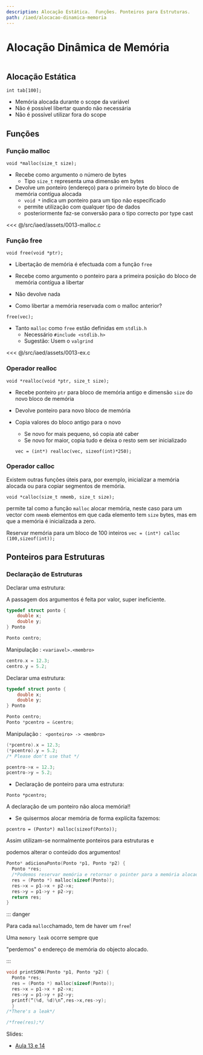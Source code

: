 ```yaml
---
description: Alocação Estática.  Funções. Ponteiros para Estruturas.
path: /iaed/alocacao-dinamica-memoria
---
```


# Alocação Dinâmica de Memória

```toc

```

## Alocação Estática

`int tab[100];`

- Memória alocada durante o scope da variável
- Não é possível libertar quando não necessária
- Não é possivel utilizar fora do scope

## Funções

### Função malloc

`void *malloc(size_t size);`

- Recebe como argumento o número de bytes
  - Tipo `size_t` representa uma dimensão em bytes
- Devolve um ponteiro (endereço) para o primeiro byte do
  bloco de memória contígua alocada
  - `void *` indica um ponteiro para um tipo não especificado
  - permite utilização com qualquer tipo de dados
  - posteriormente faz-se conversão para o tipo correcto por type cast

<<< @/src/iaed/assets/0013-malloc.c

### Função free

`void free(void *ptr);`

- Libertação de memória é efectuada com a função `free`

- Recebe como argumento o ponteiro para a primeira
  posição do bloco de memória contígua a libertar

- Não devolve nada
- Como libertar a memória reservada com o malloc anterior?

`free(vec);`

- Tanto `malloc` como `free` estão definidas em `stdlib.h`
  - Necessário `#include <stdlib.h>`
  - Sugestão: Usem o `valgrind`

<<< @/src/iaed/assets/0013-ex.c

### Operador realloc

`void *realloc(void *ptr, size_t size);`

- Recebe ponteiro `ptr` para bloco de memória antigo e
  dimensão `size` do novo bloco de memória
- Devolve ponteiro para novo bloco de memória
- Copia valores do bloco antigo para o novo

  - Se novo for mais pequeno, só copia até caber
  - Se novo for maior, copia tudo e deixa o resto sem ser inicializado

  `vec = (int*) realloc(vec, sizeof(int)*250);`

### Operador calloc

Existem outras funções úteis para, por exemplo, inicializar a
memória alocada ou para copiar segmentos de memória.

`void *calloc(size_t nmemb, size_t size);`

permite tal como a função `malloc` alocar memória, neste caso
para um vector com `nmemb` elementos em que cada elemento
tem `size` bytes, mas em que a memória é inicializada a zero.

Reservar memória para um bloco de 100 inteiros
`vec = (int*) calloc (100,sizeof(int));`

## Ponteiros para Estruturas

### Declaração de Estruturas

Declarar uma estrutura:

A passagem dos argumentos é feita por valor, super ineficiente.

```c
typedef struct ponto {
    double x;
    double y;
} Ponto

Ponto centro;
```

Manipulação : `<variavel>.<membro>`

```c
centro.x = 12.3;
centro.y = 5.2;
```

Declarar uma estrutura:

```c
typedef struct ponto {
    double x;
    double y;
} Ponto

Ponto centro;
Ponto *pcentro = &centro;
```

Manipulação : ` <ponteiro> -> <membro>`

```c
(*pcentro).x = 12.3;
(*pcentro).y = 5.2;
/* Please don't use that */

pcentro->x = 12.3;
pcentro->y = 5.2;
```

- Declaração de ponteiro para uma estrutura:

`Ponto *pcentro;`

A declaração de um ponteiro não aloca memória!!

- Se quisermos alocar memória de forma explícita fazemos:

`pcentro = (Ponto*) malloc(sizeof(Ponto));`

Assim utilizam-se normalmente ponteiros para estruturas e

podemos alterar o conteúdo dos argumentos!

```c
Ponto* adicionaPonto(Ponto *p1, Ponto *p2) {
  Ponto *res;
  /*Podemos reservar memória e retornar o pointer para a memória alocada*/
  res = (Ponto *) malloc(sizeof(Ponto));
  res->x = p1->x + p2->x;
  res->y = p1->y + p2->y;
  return res;
}
```

::: danger

Para cada `malloc`chamado, tem de haver um `free`!

Uma `memory leak` ocorre sempre que

"perdemos" o endereço de memória do objecto alocado.

:::

```c
void printSOMA(Ponto *p1, Ponto *p2) {
  Ponto *res;
  res = (Ponto *) malloc(sizeof(Ponto));
  res->x = p1->x + p2->x;
  res->y = p1->y + p2->y;
  printf(“(%d, %d)\n”,res->x,res->y);
  }
/*There's a leak*/

/*free(res);*/
```

Slides:

- [Aula 13 e 14](https://drive.google.com/file/d/137ZAjkoTU1szCtrUdAFA_RWTyJjLi_1S/view?usp=sharing)
